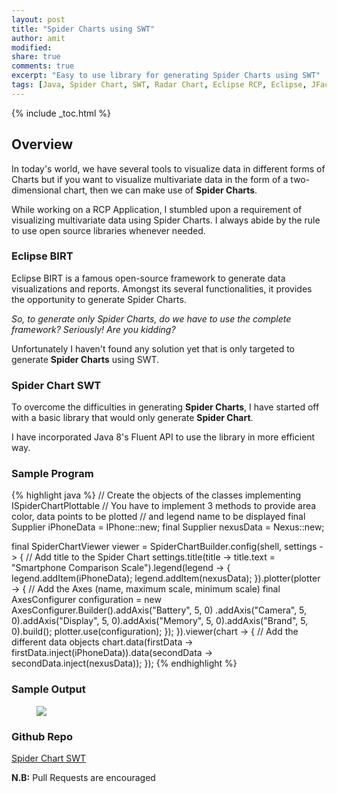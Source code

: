 ```yaml
---
layout: post
title: "Spider Charts using SWT"
author: amit
modified:
share: true
comments: true
excerpt: "Easy to use library for generating Spider Charts using SWT"
tags: [Java, Spider Chart, SWT, Radar Chart, Eclipse RCP, Eclipse, JFace]
---
```


{% include _toc.html %}

## Overview

In today's world, we have several tools to visualize data in different forms of Charts but if you want to visualize multivariate data in the form of a two-dimensional chart, then we can make use of **Spider Charts**.

While working on a RCP Application, I stumbled upon a requirement of visualizing multivariate data using Spider Charts. I always abide by the rule to use open source libraries whenever needed.

### Eclipse BIRT

Eclipse BIRT is a famous open-source framework to generate data visualizations and reports. Amongst its several functionalities, it provides the opportunity to generate Spider Charts.

*So, to generate only Spider Charts, do we have to use the complete framework? Seriously! Are you kidding?*

Unfortunately I haven't found any solution yet that is only targeted to generate **Spider Charts** using SWT.

### Spider Chart SWT

To overcome the difficulties in generating **Spider Charts**, I have started off with a basic library that would only generate **Spider Chart**.

I have incorporated Java 8's Fluent API to use the library in more efficient way.

### Sample Program

{% highlight java %}
// Create the objects of the classes implementing ISpiderChartPlottable
// You have to implement 3 methods to provide area color, data points to be plotted
// and legend name to be displayed
final Supplier<ISpiderChartPlottable> iPhoneData = IPhone::new;
final Supplier<ISpiderChartPlottable> nexusData = Nexus::new;

final SpiderChartViewer viewer = SpiderChartBuilder.config(shell, settings -> {
    // Add title to the Spider Chart
    settings.title(title -> title.text = "Smartphone Comparison Scale").legend(legend -> {
        legend.addItem(iPhoneData);
        legend.addItem(nexusData);
    }).plotter(plotter -> {
        // Add the Axes (name, maximum scale, minimum scale)
        final AxesConfigurer configuration = new AxesConfigurer.Builder().addAxis("Battery", 5, 0)
                .addAxis("Camera", 5, 0).addAxis("Display", 5, 0).addAxis("Memory", 5, 0).addAxis("Brand", 5, 0).build();
        plotter.use(configuration);
    });
}).viewer(chart -> {
    // Add the different data objects
    chart.data(firstData -> firstData.inject(iPhoneData)).data(secondData -> secondData.inject(nexusData));
});
{% endhighlight %}

### Sample Output

<figure>
	<img src="http://s8.postimg.org/708bj2jhh/Screen_Shot_2016_02_06_at_11_34_58_AM.png">
</figure>

### Github Repo

<a markdown="0" href="https://github.com/amitjoy/Spider-Chart-SWT.git" class="btn" target="_blank">Spider Chart SWT</a>

**N.B:** Pull Requests are encouraged
